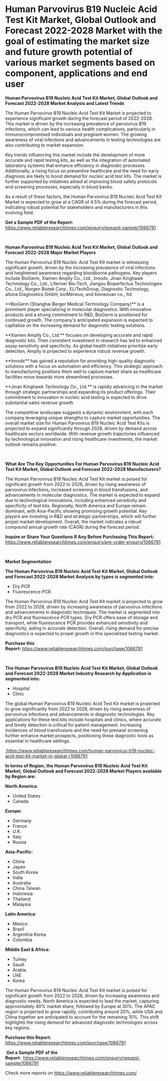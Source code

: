 <p><h1>Human Parvovirus B19 Nucleic Acid Test Kit Market, Global Outlook and Forecast 2022-2028 Market with the goal of estimating the market size and future growth potential of various market segments based on component, applications and end user</h1></p><p><strong>Human Parvovirus B19 Nucleic Acid Test Kit Market, Global Outlook and Forecast 2022-2028 Market Analysis and Latest Trends</strong></p>
<p><p>The Human Parvovirus B19 Nucleic Acid Test Kit Market is projected to experience significant growth during the forecast period of 2022-2028. This market is driven by the increasing prevalence of parvovirus B19 infections, which can lead to various health complications, particularly in immunocompromised individuals and pregnant women. The growing awareness of viral infections and advancements in testing technologies are also contributing to market expansion.</p><p>Key trends influencing this market include the development of more accurate and rapid testing kits, as well as the integration of automated laboratory systems that enhance efficiency in diagnostic processes. Additionally, a rising focus on preventive healthcare and the need for early diagnosis are likely to boost demand for nucleic acid test kits. The market is further supported by initiatives aimed at improving blood safety protocols and screening processes, especially in blood banks. </p><p>As a result of these factors, the Human Parvovirus B19 Nucleic Acid Test Kit Market is expected to grow at a CAGR of 4.5% during the forecast period, indicating robust potential for stakeholders and manufacturers in this evolving field.</p></p>
<p><strong>Get a Sample PDF of the Report:&nbsp;</strong> <a href="https://www.reliableresearchtimes.com/enquiry/request-sample/1066791?utm_campaign=3028&utm_medium=2&utm_source=Github&utm_content=ia&utm_term=21032025&utm_id=human-parvovirus-b19-nucleic-acid-test-kit-market-global-outlook-and-forecast-2022-2028">https://www.reliableresearchtimes.com/enquiry/request-sample/1066791</a></p>
<p>&nbsp;</p>
<p><strong>Human Parvovirus B19 Nucleic Acid Test Kit Market, Global Outlook and Forecast 2022-2028 Major Market Players</strong></p>
<p><p>The Human Parvovirus B19 Nucleic Acid Test Kit market is witnessing significant growth, driven by the increasing prevalence of viral infections and heightened awareness regarding bloodborne pathogens. Key players include BioGerm, Xiamen Amplly Co., Ltd., Innodx, Jinan Kinghawk Technology Co., Ltd., Liferiver Bio-Tech, Jiangsu Bioperfectus Technologies Co., Ltd., Norgen Biotek Corp., ELITechGroup, Diagnostic Technology, altona Diagnostics GmbH, bioMérieux, and bioneovan co., ltd.</p><p>**BioGerm (Shanghai Berger Medical Technology Company)** is a prominent player specializing in molecular diagnostics. With innovative products and a strong commitment to R&D, BioGerm is positioned for continued growth. The company's anticipated expansion is expected to capitalize on the increasing demand for diagnostic testing solutions.</p><p>**Xiamen Amplly Co., Ltd.** focuses on developing accurate and rapid diagnostic kits. Their consistent investment in research has led to enhanced assay sensitivity and specificity. As global health initiatives prioritize early detection, Amplly is projected to experience robust revenue growth.</p><p>**Innodx** has gained a reputation for providing high-quality diagnostic solutions with a focus on automation and efficiency. This strategic approach to manufacturing positions them well to capture market share as healthcare facilities move towards more streamlined processes.</p><p>**Jinan Kinghawk Technology Co., Ltd.** is rapidly advancing in the market through strategic partnerships and expanding its product offerings. Their commitment to innovation in nucleic acid testing is expected to drive substantial sales revenue growth.</p><p>The competitive landscape suggests a dynamic environment, with each company leveraging unique strengths to capture market opportunities. The overall market size for Human Parvovirus B19 Nucleic Acid Test Kits is projected to expand significantly through 2028, driven by demand across healthcare sectors worldwide. With revenue growth trajectories influenced by technological innovation and rising healthcare investments, the market outlook remains positive.</p></p>
<p>&nbsp;</p>
<p><strong>What Are The Key Opportunities For Human Parvovirus B19 Nucleic Acid Test Kit Market, Global Outlook and Forecast 2022-2028 Manufacturers?</strong></p>
<p><p>The Human Parvovirus B19 Nucleic Acid Test Kit market is poised for significant growth from 2022 to 2028, driven by rising awareness of parvovirus infections, increased screening in blood transfusions, and advancements in molecular diagnostics. The market is expected to expand due to technological innovations, including enhanced sensitivity and specificity of test kits. Regionally, North America and Europe remain dominant, with Asia-Pacific showing promising growth potential. Key players are investing in R&D and strategic partnerships, which will further propel market development. Overall, the market indicates a robust compound annual growth rate (CAGR) during the forecast period.</p></p>
<p><strong>Inquire or Share Your Questions If Any Before Purchasing This Report:</strong> <a href="https://www.reliableresearchtimes.com/enquiry/pre-order-enquiry/1066791?utm_campaign=3028&utm_medium=2&utm_source=Github&utm_content=ia&utm_term=21032025&utm_id=human-parvovirus-b19-nucleic-acid-test-kit-market-global-outlook-and-forecast-2022-2028">https://www.reliableresearchtimes.com/enquiry/pre-order-enquiry/1066791</a></p>
<p>&nbsp;</p>
<p><strong>Market Segmentation</strong></p>
<p><strong>The Human Parvovirus B19 Nucleic Acid Test Kit Market, Global Outlook and Forecast 2022-2028 Market Analysis by types is segmented into:</strong></p>
<p><ul><li>Dry PCR</li><li>Fluorescence PCR</li></ul></p>
<p><p>The Human Parvovirus B19 Nucleic Acid Test Kit market is projected to grow from 2022 to 2028, driven by increasing awareness of parvovirus infections and advancements in diagnostic techniques. The market is segmented into dry PCR and fluorescence PCR types. Dry PCR offers ease of storage and transport, while fluorescence PCR provides enhanced sensitivity and specificity, aiding in accurate detection. Overall, rising demand for precise diagnostics is expected to propel growth in this specialized testing market.</p></p>
<p><strong>Purchase this Report:&nbsp;</strong><a href="https://www.reliableresearchtimes.com/purchase/1066791?utm_campaign=3028&utm_medium=2&utm_source=Github&utm_content=ia&utm_term=21032025&utm_id=human-parvovirus-b19-nucleic-acid-test-kit-market-global-outlook-and-forecast-2022-2028">https://www.reliableresearchtimes.com/purchase/1066791</a></p>
<p>&nbsp;</p>
<p><strong>The Human Parvovirus B19 Nucleic Acid Test Kit Market, Global Outlook and Forecast 2022-2028 Market Industry Research by Application is segmented into:</strong></p>
<p><ul><li>Hospital</li><li>Clinic</li></ul></p>
<p><p>The global Human Parvovirus B19 Nucleic Acid Test Kit market is projected to grow significantly from 2022 to 2028, driven by rising awareness of parvovirus infections and advancements in diagnostic technologies. Key applications for these test kits include hospitals and clinics, where accurate and timely detection is critical for patient management. Increasing incidences of blood transfusions and the need for prenatal screening further enhance market prospects, positioning these diagnostic tools as essential in healthcare settings.</p></p>
<p><a href="https://www.reliableresearchtimes.com/human-parvovirus-b19-nucleic-acid-test-kit-market-in-global-r1066791?utm_campaign=3028&utm_medium=2&utm_source=Github&utm_content=ia&utm_term=21032025&utm_id=human-parvovirus-b19-nucleic-acid-test-kit-market-global-outlook-and-forecast-2022-2028">&nbsp;https://www.reliableresearchtimes.com/human-parvovirus-b19-nucleic-acid-test-kit-market-in-global-r1066791</a></p>
<p><strong>In terms of Region, the Human Parvovirus B19 Nucleic Acid Test Kit Market, Global Outlook and Forecast 2022-2028 Market Players available by Region are:</strong></p>
<p>
    <p> <strong> North America: </strong>
        <ul>
            <li>United States</li>
            <li>Canada</li>
        </ul>
        </p> 
    <p> <strong> Europe: </strong>
        <ul>
            <li>Germany</li>
            <li>France</li>
            <li>U.K.</li>
            <li>Italy</li>
            <li>Russia</li>
        </ul>
        </p> 
    <p> <strong> Asia-Pacific: </strong>
        <ul>
            <li>China</li>
            <li>Japan</li>
            <li>South Korea</li>
            <li>India</li>
            <li>Australia</li>
            <li>China Taiwan</li>
            <li>Indonesia</li>
            <li>Thailand</li>
            <li>Malaysia</li>
        </ul>
        </p> 
    <p> <strong> Latin America: </strong>
        <ul>
            <li>Mexico</li>
            <li>Brazil</li>
            <li>Argentina Korea</li>
            <li>Colombia</li>
        </ul>
        </p> 
    <p> <strong> Middle East & Africa: </strong>
        <ul>
            <li>Turkey</li>
            <li>Saudi</li>
            <li>Arabia</li>
            <li>UAE</li>
            <li>Korea</li>
        </ul>
    </p>
    </p>
<p><p>The Human Parvovirus B19 Nucleic Acid Test Kit market is poised for significant growth from 2022 to 2028, driven by increasing awareness and diagnostic needs. North America is expected to lead the market, capturing approximately 40% market share, followed by Europe at 30%. The APAC region is projected to grow rapidly, contributing around 20%, while USA and China together are anticipated to account for the remaining 10%. This shift highlights the rising demand for advanced diagnostic technologies across key regions.</p></p>
<p><strong>Purchase this Report: </strong><a href="https://www.reliableresearchtimes.com/purchase/1066791?utm_campaign=3028&utm_medium=2&utm_source=Github&utm_content=ia&utm_term=21032025&utm_id=human-parvovirus-b19-nucleic-acid-test-kit-market-global-outlook-and-forecast-2022-2028">https://www.reliableresearchtimes.com/purchase/1066791</a></p>
<p>&nbsp;<strong>Get a Sample PDF of the Report:&nbsp;&nbsp;</strong><a href="https://www.reliableresearchtimes.com/enquiry/request-sample/1066791?utm_campaign=3028&utm_medium=2&utm_source=Github&utm_content=ia&utm_term=21032025&utm_id=human-parvovirus-b19-nucleic-acid-test-kit-market-global-outlook-and-forecast-2022-2028">https://www.reliableresearchtimes.com/enquiry/request-sample/1066791</a></p>
<p><strong></strong></p>
<p>Check more reports on <a href="https://www.reliableresearchtimes.com/?utm_campaign=3028&utm_medium=2&utm_source=Github&utm_content=ia&utm_term=21032025&utm_id=human-parvovirus-b19-nucleic-acid-test-kit-market-global-outlook-and-forecast-2022-2028">https://www.reliableresearchtimes.com/</a></p>